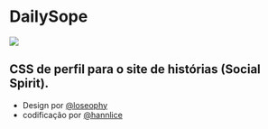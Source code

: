 # DailySope
[![](https://funkyimg.com/i/328fZ.png)](https://funkyimg.com/i/328fZ.png)
## CSS de perfil para o site de histórias (Social Spirit).

- Design por [@loseophy](https://twitter.com/loseophy_ "@loseophy")
- codificação por [@hannlice](https://twitter.com/hannlice "@hannlice")
